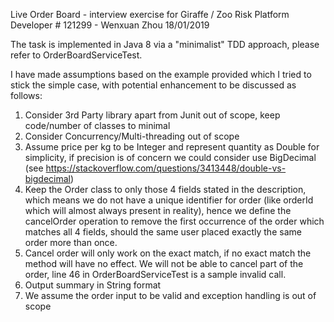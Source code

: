 Live Order Board - interview exercise for Giraffe / Zoo Risk Platform Developer # 121299 - Wenxuan Zhou 18/01/2019

The task is implemented in Java 8 via a "minimalist" TDD approach, please refer to OrderBoardServiceTest. 

I have made assumptions based on the example provided which I tried to stick the simple case, with potential enhancement to be discussed as follows:

1. Consider 3rd Party library apart from Junit out of scope, keep code/number of classes to minimal
2. Consider Concurrency/Multi-threading out of scope
3. Assume price per kg to be Integer and represent quantity as Double for simplicity, if precision is of concern we could consider use BigDecimal (see https://stackoverflow.com/questions/3413448/double-vs-bigdecimal) 
4. Keep the Order class to only those 4 fields stated in the description, which means we do not have a unique identifier for order (like orderId which will almost always present in reality), hence we define the cancelOrder operation to remove the first occurrence of the order which matches all 4 fields, should the same user placed exactly the same order more than once.
5. Cancel order will only work on the exact match, if no exact match the method will have no effect. We will not be able to cancel part of the order, line 46 in OrderBoardServiceTest is a sample invalid call.
6. Output summary in String format
7. We assume the order input to be valid and exception handling is out of scope




